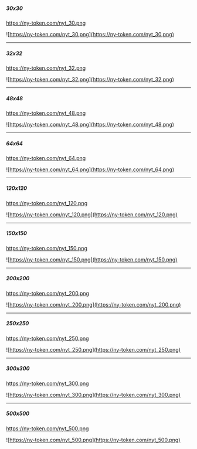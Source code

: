 ##### 30x30

https://ny-token.com/nyt_30.png 

![https://ny-token.com/nyt_30.png](https://ny-token.com/nyt_30.png)

<hr>

##### 32x32

https://ny-token.com/nyt_32.png

![https://ny-token.com/nyt_32.png](https://ny-token.com/nyt_32.png)

<hr>

##### 48x48

https://ny-token.com/nyt_48.png

![https://ny-token.com/nyt_48.png](https://ny-token.com/nyt_48.png)

<hr>

##### 64x64

https://ny-token.com/nyt_64.png

![https://ny-token.com/nyt_64.png](https://ny-token.com/nyt_64.png)

<hr>

##### 120x120

https://ny-token.com/nyt_120.png

![https://ny-token.com/nyt_120.png](https://ny-token.com/nyt_120.png)

<hr>

##### 150x150

https://ny-token.com/nyt_150.png

![https://ny-token.com/nyt_150.png](https://ny-token.com/nyt_150.png)

<hr>

##### 200x200

https://ny-token.com/nyt_200.png

![https://ny-token.com/nyt_200.png](https://ny-token.com/nyt_200.png)

<hr>

##### 250x250

https://ny-token.com/nyt_250.png

![https://ny-token.com/nyt_250.png](https://ny-token.com/nyt_250.png)

<hr>

##### 300x300

https://ny-token.com/nyt_300.png

![https://ny-token.com/nyt_300.png](https://ny-token.com/nyt_300.png)

<hr>

##### 500x500

https://ny-token.com/nyt_500.png

![https://ny-token.com/nyt_500.png](https://ny-token.com/nyt_500.png)
